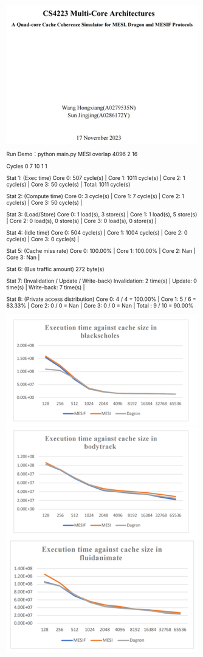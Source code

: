 ![title](https://github.com/XavierWangHX/Cache-Coherence-Simulator/blob/main/img/title.png) 

Run Demo：python main.py MESI overlap 4096 2 16

Cycles 0
7 10 1 1

Stat 1: (Exec time)
Core 0: 507 cycle(s) | Core 1: 1011 cycle(s) | Core 2: 1 cycle(s) | Core 3: 50 cycle(s) |
Total: 1011 cycle(s)

Stat 2: (Compute time)
Core 0: 3 cycle(s) | Core 1: 7 cycle(s) | Core 2: 1 cycle(s) | Core 3: 50 cycle(s) |

Stat 3: (Load/Store)
Core 0: 1 load(s), 3 store(s) | Core 1: 1 load(s), 5 store(s) | Core 2: 0 load(s), 0 store(s) | Core 3: 0 load(s), 0 store(s) |

Stat 4: (Idle time)
Core 0: 504 cycle(s) | Core 1: 1004 cycle(s) | Core 2: 0 cycle(s) | Core 3: 0 cycle(s) |

Stat 5: (Cache miss rate)
Core 0: 100.00% | Core 1: 100.00% | Core 2: Nan  | Core 3: Nan  |

Stat 6: (Bus traffic amount)
272 byte(s)

Stat 7: (Invalidation / Update / Write-back)
Invalidation: 2 time(s) | Update: 0 time(s) | Write-back: 7 time(s) |

Stat 8: (Private access distribution)
Core 0: 4 / 4 = 100.00% | Core 1: 5 / 6 = 83.33% | Core 2: 0 / 0 = Nan | Core 3: 0 / 0 = Nan |
Total : 9 / 10 = 90.00%

![black](https://github.com/XavierWangHX/Cache-Coherence-Simulator/blob/main/img/black.png) 
![body](https://github.com/XavierWangHX/Cache-Coherence-Simulator/blob/main/img/body.png) 
![fluid](https://github.com/XavierWangHX/Cache-Coherence-Simulator/blob/main/img/fluid.png) 
